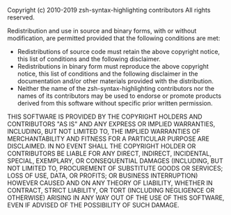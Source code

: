 Copyright (c) 2010-2019 zsh-syntax-highlighting contributors
All rights reserved.

Redistribution and use in source and binary forms, with or without modification, are permitted
provided that the following conditions are met:

 * Redistributions of source code must retain the above copyright notice, this list of conditions
   and the following disclaimer.
 * Redistributions in binary form must reproduce the above copyright notice, this list of
   conditions and the following disclaimer in the documentation and/or other materials provided
   with the distribution.
 * Neither the name of the zsh-syntax-highlighting contributors nor the names of its contributors
   may be used to endorse or promote products derived from this software without specific prior
   written permission.

THIS SOFTWARE IS PROVIDED BY THE COPYRIGHT HOLDERS AND CONTRIBUTORS "AS IS" AND ANY EXPRESS OR
IMPLIED WARRANTIES, INCLUDING, BUT NOT LIMITED TO, THE IMPLIED WARRANTIES OF MERCHANTABILITY AND
FITNESS FOR A PARTICULAR PURPOSE ARE DISCLAIMED. IN NO EVENT SHALL THE COPYRIGHT HOLDER OR
CONTRIBUTORS BE LIABLE FOR ANY DIRECT, INDIRECT, INCIDENTAL, SPECIAL, EXEMPLARY, OR CONSEQUENTIAL
DAMAGES (INCLUDING, BUT NOT LIMITED TO, PROCUREMENT OF SUBSTITUTE GOODS OR SERVICES; LOSS OF USE,
DATA, OR PROFITS; OR BUSINESS INTERRUPTION) HOWEVER CAUSED AND ON ANY THEORY OF LIABILITY, WHETHER
IN CONTRACT, STRICT LIABILITY, OR TORT (INCLUDING NEGLIGENCE OR OTHERWISE) ARISING IN ANY WAY OUT
OF THE USE OF THIS SOFTWARE, EVEN IF ADVISED OF THE POSSIBILITY OF SUCH DAMAGE.
